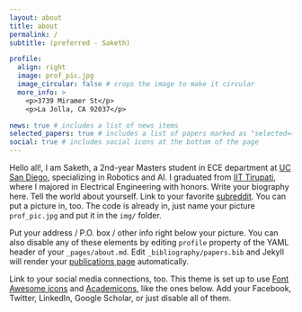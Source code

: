 ```yaml
---
layout: about
title: about
permalink: /
subtitle: (preferred - Saketh)

profile:
  align: right
  image: prof_pic.jpg
  image_circular: false # crops the image to make it circular
  more_info: >
    <p>3739 Miramer St</p>
    <p>La Jolla, CA 92037</p>

news: true # includes a list of news items
selected_papers: true # includes a list of papers marked as "selected={true}"
social: true # includes social icons at the bottom of the page
---
```


<!-- I am a 2nd Year M.S. in ECE student at UC San Diego, specializing in Intelligent Systems, Robotics, and Control (ISRC). I completed my undergraduate from the Indian Institute of Technology Bombay, receiving an Honours degree in Mechanical Engineering and a Minor degree in Artificial Intelligence and Data Science.

Currently, I am a researcher at the Contextual Robotics Institue, working on Language-guided open-world mobile manipulation with a legged robot, advised by Prof. Xiaolong Wang . During my undergrad, I worked on my Bachelor's Thesis on Deep Reinforcement Learning for the Control of Soft Continuum robots advised by Prof. Abhishek Gupta and Prof. Shivaram Kalyanakrishnan. I also had the opportunity to intern at the University of Toronto, working with Prof. Lueder Kahrs at the Medical Computer Vision and Robotics (MEDCVR) lab for the summer of 2022. -->

Hello all!, I am Saketh, a 2nd-year Masters student in ECE department at [UC San Diego](https://ucsd.edu), specializing in Robotics and AI. I graduated from [IIT Tirupati](https://www.iittp.ac.in/), where I majored in Electrical Engineering with honors.
Write your biography here. Tell the world about yourself. Link to your favorite [subreddit](http://reddit.com). You can put a picture in, too. The code is already in, just name your picture `prof_pic.jpg` and put it in the `img/` folder.

Put your address / P.O. box / other info right below your picture. You can also disable any of these elements by editing `profile` property of the YAML header of your `_pages/about.md`. Edit `_bibliography/papers.bib` and Jekyll will render your [publications page](/al-folio/publications/) automatically.

Link to your social media connections, too. This theme is set up to use [Font Awesome icons](https://fontawesome.com/) and [Academicons](https://jpswalsh.github.io/academicons/), like the ones below. Add your Facebook, Twitter, LinkedIn, Google Scholar, or just disable all of them.
